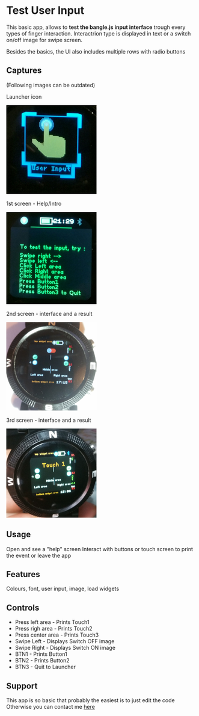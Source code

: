 # Test User Input

This basic app, allows to **test the bangle.js input interface** trough every types of finger interaction. 
Interactrion type is displayed in text or a switch on/off image for swipe screen. 

Besides the basics, the UI also includes multiple rows with radio buttons


## Captures

(Following images can be outdated)

Launcher icon

![](testUserInput_ss0.png)

1st screen - Help/Intro

![](testUserInput_ss1.png)

2nd screen - interface and a result

![](testUserInput_ss2.png)

3rd screen - interface and a result

![](testUserInput_ss3.png)


## Usage

Open and see a "help" screen 
Interact with buttons or touch screen to print the event or leave the app

## Features

Colours, font, user input, image, load widgets


## Controls
 - Press left area - Prints Touch1
 - Press righ area - Prints Touch2 
 - Press center area - Prints Touch3
 - Swipe Left - Displays Switch OFF image
 - Swipe Right - Displays Switch ON image
 - BTN1 - Prints Button1
 - BTN2 - Prints Button2
 - BTN3 - Quit to Launcher


## Support

This app is so basic that probably the easiest is to just edit the code 
Otherwise you can contact me [here](https://github.com/dapgo)